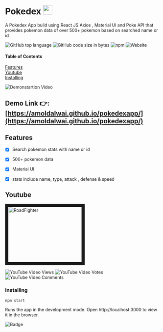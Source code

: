 

# Pokedex  <img src="https://emojis.slackmojis.com/emojis/images/1473794142/1155/pokeball.gif?1473794142"  width="30" height="30" />

A Pokedex App build using React JS Axios , Material UI and Poke API that provides pokemon data of over 500+ pokemon based on searched name or id

![GitHub top language](https://img.shields.io/github/languages/top/amoldalwai/pokedexapp?style=plastic)
![GitHub code size in bytes](https://img.shields.io/github/languages/code-size/amoldalwai/pokedexapp?style=plastic)
![npm](https://img.shields.io/npm/v/npm?color=green)
![Website](https://img.shields.io/website?style=plastic&url=https%3A%2F%2Famoldalwai.github.io%2Fpokedexapp%2F)

#### Table of Contents  
[Features](#Features)  
[Youtube](#Youtube)\
[Installing](#Installing)


![Demonstartion Video](https://j.gifs.com/D1jXAA.gif)


## Demo Link :point_right::[https://amoldalwai.github.io/pokedexapp/](https://amoldalwai.github.io/pokedexapp/)


## Features 


- [x] Search pokemon stats with name or id
- [x] 500+ pokemon data
- [x] Material UI 
- [x] stats include name, type, attack , defense & speed



## Youtube

<a href="http://www.youtube.com/watch?feature=player_embedded&v=O0bvdZjTF5o
" target="_blank"><img src="http://img.youtube.com/vi/O0bvdZjTF5o/0.jpg" 
alt="RoadFighter " width="240" height="180" border="10" /></a>

![YouTube Video Views](https://img.shields.io/youtube/views/O0bvdZjTF5o?style=plastic)
![YouTube Video Votes](https://img.shields.io/youtube/likes/O0bvdZjTF5o?style=social&withDislikes)
![YouTube Video Comments](https://img.shields.io/youtube/comments/O0bvdZjTF5o?style=social)


### Installing

```
npm start
```
Runs the app in the development mode.
Open http://localhost:3000 to view it in the browser.

![Badge](https://img.shields.io/badge/Made%20by-Amol%20Dalwai-red)

